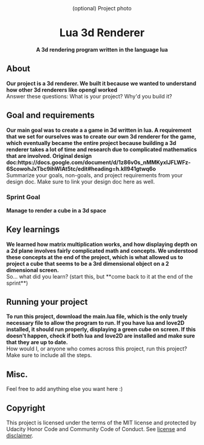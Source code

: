 <div align="center">(optional) Project photo</div>
<h1 align="center">Lua 3d Renderer</h1>
<p align="center"><strong>A 3d rendering program written in the language lua</strong>
<br/>

<h2>About</h2>
<strong>Our project is a 3d renderer. We built it because we wanted to understand how other 3d renderers like opengl worked</strong><br/>
Answer these questions: What is your project? Why'd you build it?

<h2>Goal and requirements</h2>
<strong>Our main goal was to create a a game in 3d written in lua. A requirement that we set for ourselves was to create our own 3d renderer for the game, which eventually became the entire project because building a 3d renderer takes a lot of time and research due to complicated mathematics that are involved. Original design doc:https://docs.google.com/document/d/1z86v0s_nMMKyxlJFLWFz-6ScowohJxTbc9ihWIAt5tc/edit#heading=h.kll941gtwq6o</strong><br/>
 Summarize your goals, non-goals, and project requirements from your design doc. Make sure to link your design doc here as well.
 
 <h3>Sprint Goal</h3>
<strong>Manage to render a cube in a 3d space</strong><br/>

<h2>Key learnings</h2>
<strong>We learned how matrix multiplication works, and how displaying depth on a 2d plane involves fairly complicated math and concepts. We understood these concepts at the end of the project, which is what allowed us to project a cube that seems to be a 3rd dimensional object on a 2 dimensional screen.</strong><br/>
So... what did you learn? (start this, but **come back to it at the end of the sprint**)

<h2>Running your project</h2>
<strong>To run this project, download the main.lua file, which is the only truely necessary file to allow the program to run. If you have lua and love2D installed, it should run properly, displaying a green cube on screen. If this doesn't happen, check if both lua and love2D are installed and make sure that they are up to date.</strong><br/>
How would I, or anyone who comes across this project, run this project? Make sure to include all the steps.

<h2>Misc.</h2>
Feel free to add anything else you want here :)

<h2>Copyright</h2>
This project is licensed under the terms of the MIT license and protected by Udacity Honor Code and Community Code of Conduct. See <a href="LICENSE.md">license</a> and <a href="LICENSE.DISCLAIMER.md">disclaimer</a>.

